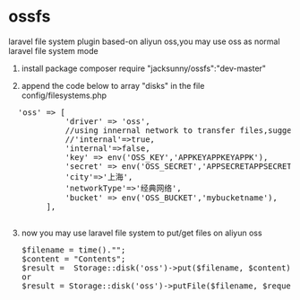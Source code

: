 # ossfs
laravel file system plugin based-on aliyun oss,you may use oss as normal laravel file system mode

1. install package
   composer require "jacksunny/ossfs":"dev-master"

2. append the code below to array "disks" in the file config/filesystems.php
  <pre>
  'oss' => [
            'driver' => 'oss',
            //using innernal network to transfer files,suggest external network for testing,internal network for running
            //'internal'=>true,
            'internal'=>false,
            'key' => env('OSS_KEY','APPKEYAPPKEYAPPK'),
            'secret' => env('OSS_SECRET','APPSECRETAPPSECRETAPPSECRETAPP'),            
            'city'=>'上海',
            'networkType'=>'经典网络',
            'bucket' => env('OSS_BUCKET','mybucketname'),
        ],
   </pre>
3. now you may use laravel file system to put/get files on aliyun oss
   <pre>
   $filename = time()."";
   $content = "Contents";
   $result =  Storage::disk('oss')->put($filename, $content);
   or
   $result = Storage::disk('oss')->putFile($filename, $request->file('logo')->getRealPath());
   </pre>
